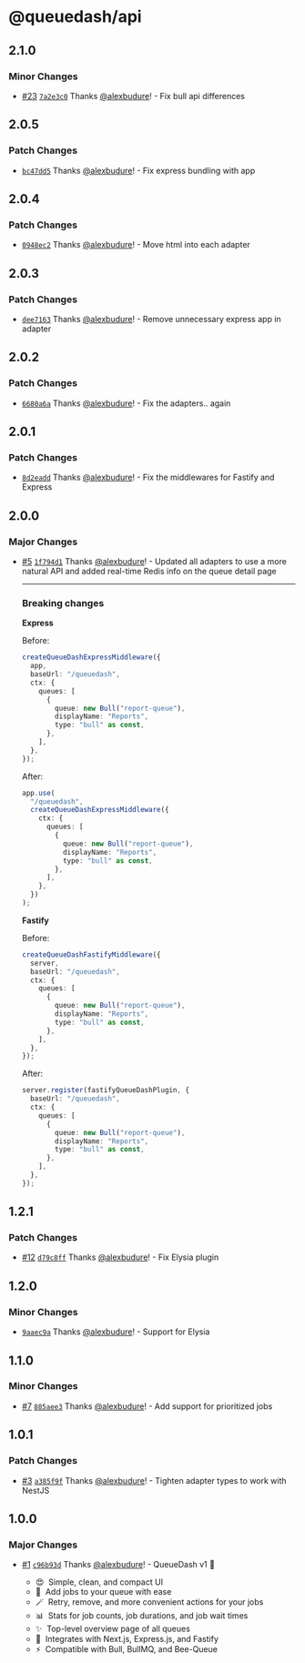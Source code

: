 # @queuedash/api

## 2.1.0

### Minor Changes

- [#23](https://github.com/alexbudure/queuedash/pull/23) [`7a2e3c0`](https://github.com/alexbudure/queuedash/commit/7a2e3c000da0b34c4c3a4dd2471e2e19738d1e6d) Thanks [@alexbudure](https://github.com/alexbudure)! - Fix bull api differences

## 2.0.5

### Patch Changes

- [`bc47dd5`](https://github.com/alexbudure/queuedash/commit/bc47dd5de7a5ed32cd82365dc27073282afc45be) Thanks [@alexbudure](https://github.com/alexbudure)! - Fix express bundling with app

## 2.0.4

### Patch Changes

- [`0948ec2`](https://github.com/alexbudure/queuedash/commit/0948ec21985d33b3ffbb0ec220664493382579da) Thanks [@alexbudure](https://github.com/alexbudure)! - Move html into each adapter

## 2.0.3

### Patch Changes

- [`dee7163`](https://github.com/alexbudure/queuedash/commit/dee71633d33c8bceee9bde84a0b340f899adeaf8) Thanks [@alexbudure](https://github.com/alexbudure)! - Remove unnecessary express app in adapter

## 2.0.2

### Patch Changes

- [`6680a6a`](https://github.com/alexbudure/queuedash/commit/6680a6a5ece43fef248fedacb31f8fae2242d2d3) Thanks [@alexbudure](https://github.com/alexbudure)! - Fix the adapters.. again

## 2.0.1

### Patch Changes

- [`8d2eadd`](https://github.com/alexbudure/queuedash/commit/8d2eadd9ad547ff2e893662474a228bf340f0728) Thanks [@alexbudure](https://github.com/alexbudure)! - Fix the middlewares for Fastify and Express

## 2.0.0

### Major Changes

- [#5](https://github.com/alexbudure/queuedash/pull/5) [`1f794d1`](https://github.com/alexbudure/queuedash/commit/1f794d1679225718dcc670e9c7eb59564fee1bc6) Thanks [@alexbudure](https://github.com/alexbudure)! - Updated all adapters to use a more natural API and added real-time Redis info on the queue detail page

  ***

  ### Breaking changes

  **Express**

  Before:

  ```typescript
  createQueueDashExpressMiddleware({
    app,
    baseUrl: "/queuedash",
    ctx: {
      queues: [
        {
          queue: new Bull("report-queue"),
          displayName: "Reports",
          type: "bull" as const,
        },
      ],
    },
  });
  ```

  After:

  ```typescript
  app.use(
    "/queuedash",
    createQueueDashExpressMiddleware({
      ctx: {
        queues: [
          {
            queue: new Bull("report-queue"),
            displayName: "Reports",
            type: "bull" as const,
          },
        ],
      },
    })
  );
  ```

  **Fastify**

  Before:

  ```typescript
  createQueueDashFastifyMiddleware({
    server,
    baseUrl: "/queuedash",
    ctx: {
      queues: [
        {
          queue: new Bull("report-queue"),
          displayName: "Reports",
          type: "bull" as const,
        },
      ],
    },
  });
  ```

  After:

  ```typescript
  server.register(fastifyQueueDashPlugin, {
    baseUrl: "/queuedash",
    ctx: {
      queues: [
        {
          queue: new Bull("report-queue"),
          displayName: "Reports",
          type: "bull" as const,
        },
      ],
    },
  });
  ```

## 1.2.1

### Patch Changes

- [#12](https://github.com/alexbudure/queuedash/pull/12) [`d79c8ff`](https://github.com/alexbudure/queuedash/commit/d79c8ffe34ae36c74d0663dd2e29e6c93327bf8c) Thanks [@alexbudure](https://github.com/alexbudure)! - Fix Elysia plugin

## 1.2.0

### Minor Changes

- [`9aaec9a`](https://github.com/alexbudure/queuedash/commit/9aaec9a21c091680cb30a67e9322eedd3e16dbe8) Thanks [@alexbudure](https://github.com/alexbudure)! - Support for Elysia

## 1.1.0

### Minor Changes

- [#7](https://github.com/alexbudure/queuedash/pull/7) [`885aee3`](https://github.com/alexbudure/queuedash/commit/885aee3cecac687d05f5b18cd1855fcb5522f899) Thanks [@alexbudure](https://github.com/alexbudure)! - Add support for prioritized jobs

## 1.0.1

### Patch Changes

- [#3](https://github.com/alexbudure/queuedash/pull/3) [`a385f9f`](https://github.com/alexbudure/queuedash/commit/a385f9f9e76df4cea8e69d7e218b65915acef3bf) Thanks [@alexbudure](https://github.com/alexbudure)! - Tighten adapter types to work with NestJS

## 1.0.0

### Major Changes

- [#1](https://github.com/alexbudure/queuedash/pull/1) [`c96b93d`](https://github.com/alexbudure/queuedash/commit/c96b93d9659bbb34248ab377e6659ebfb1fc3dd8) Thanks [@alexbudure](https://github.com/alexbudure)! - QueueDash v1 🎉

  - 😍&nbsp; Simple, clean, and compact UI
  - 🧙&nbsp; Add jobs to your queue with ease
  - 🪄&nbsp; Retry, remove, and more convenient actions for your jobs
  - 📊&nbsp; Stats for job counts, job durations, and job wait times
  - ✨&nbsp; Top-level overview page of all queues
  - 🔋&nbsp; Integrates with Next.js, Express.js, and Fastify
  - ⚡️&nbsp; Compatible with Bull, BullMQ, and Bee-Queue

